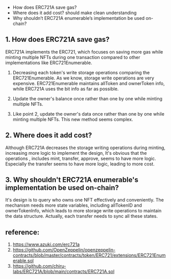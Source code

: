 
-   How does ERC721A save gas?
-   Where does it add cost? should make clean understanding
-   Why shouldn’t ERC721A enumerable’s implementation be used on-chain?


## 1. How does ERC721A save gas?

ERC721A implements the ERC721, which focuses on saving more gas while minting multiple NFTs during one transaction compared to other implementations like ERC721Enumerable.

1. Decreasing each token's write storage operations comparing the ERC721Enumerable. As we know, storage write operations are very expensive. 
    ERC721Enumerable maintains allToken and ownerToken info, while ERC721A uses the bit info as far as possible.


2. Update the owner's balance once rather than one by one while minting multiple NFTs.

3. Like point 2, update the owner's data once rather than one by one while minting multiple NFTs. This new method seems complex.
  

## 2. Where does it add cost?

Although ERC721A decreases the storage writing operations during minting, increasing more logic to implement the design, It's obvious that the operations
, includes mint, transfer, approve, seems to have more logic. Especially the transfer seems to have more logic, leading to more cost.

## 3. Why shouldn't ERC721A enumerable's implementation be used on-chain?

It's design is to query who owns one NFT effectively and conveniently. The mechanism needs more state variables, including allTokenID and ownerTokenInfo, which leads to more storage write operations to maintain the data structure. Actually, each transfer needs to sync all these states.
    


## reference:

1. https://www.azuki.com/erc721a
2. https://github.com/OpenZeppelin/openzeppelin-contracts/blob/master/contracts/token/ERC721/extensions/ERC721Enumerable.sol
3. https://github.com/chiru-labs/ERC721A/blob/main/contracts/ERC721A.sol

     